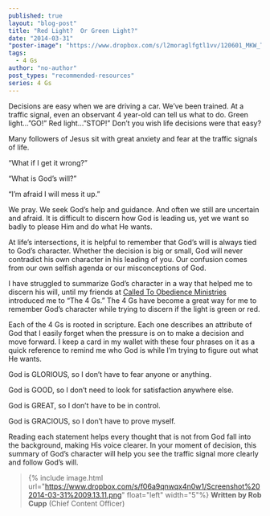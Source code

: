 ```yaml
---
published: true
layout: "blog-post"
title: "Red Light?  Or Green Light?"
date: "2014-03-31"
"poster-image": "https://www.dropbox.com/s/l2moraglfgtl1vv/120601_MKW_THE_EXPERIENCE_0498.jpg"
tags: 
  - 4 Gs
author: "no-author"
post_types: "recommended-resources"
series: 4 Gs
---
```


Decisions are easy when we are driving a car. We’ve been trained. At a traffic signal, even an observant 4 year-old can tell us what to do.  Green light…”GO!” Red light…”STOP!” Don’t you wish life decisions were that easy?

Many followers of Jesus sit with great anxiety and fear at the traffic signals of life. 

“What if I get it wrong?”

“What is God’s will?”

“I’m afraid I will mess it up.”

We pray. We seek God’s help and guidance. And often we still are uncertain and afraid. It is difficult to discern how God is leading us, yet we want so badly to please Him and do what He wants.

At life’s intersections, it is helpful to remember that God’s will is always tied to God’s character. Whether the decision is big or small, God will never contradict his own character in his leading of you. Our confusion comes from our own selfish agenda or our misconceptions of God.

I have struggled to summarize God’s character in a way that helped me to discern his will, until my friends at <a href="http://www.ctoministries.org" target="_blank">Called To Obedience Ministries</a> introduced me to “The 4 Gs.”  The 4 Gs have become a great way for me to remember God’s character while trying to discern if the light is green or red.

Each of the 4 Gs is rooted in scripture. Each one describes an attribute of God that I easily forget when the pressure is on to make a decision and move forward. I keep a card in my wallet with these four phrases on it as a quick reference to remind me who God is while I’m trying to figure out what He wants.

God is GLORIOUS, so I don’t have to fear anyone or anything.

God is GOOD, so I don’t need to look for satisfaction anywhere else.

God is GREAT, so I don’t have to be in control.

God is GRACIOUS, so I don’t have to prove myself.

Reading each statement helps every thought that is not from God fall into the background, making His voice clearer. In your moment of decision, this summary of God’s character will help you see the traffic signal more clearly and follow God’s will.

>{% include image.html url="https://www.dropbox.com/s/f06a9qnwqx4n0w1/Screenshot%202014-03-31%2009.13.11.png" float="left" width="5"%} **Written by Rob Cupp**          (Chief Content Officer)